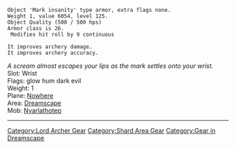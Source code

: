     Object 'Mark insanity' type armor, extra flags none.
    Weight 1, value 6054, level 125.
    Object Quality (500 / 500 hps)
    Armor class is 26.
     Modifies hit roll by 9 continuous

    It improves archery damage.
    It improves archery accuracy.

*A scream almost escapes your lips as the mark settles onto your
wrist.*  
Slot: Wrist  
Flags: glow hum dark evil  
Weight: 1  
Plane: [Nowhere](:Category:Nowhere.md "wikilink")  
Area: [Dreamscape](:Category:Dreamscape.md "wikilink")  
Mob: [Nyarlathotep](Nyarlathotep "wikilink")  

------------------------------------------------------------------------

[Category:Lord Archer Gear](Category:Lord_Archer_Gear "wikilink")
[Category:Shard Area Gear](Category:Shard_Area_Gear "wikilink")
[Category:Gear in Dreamscape](Category:Gear_in_Dreamscape "wikilink")
